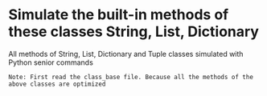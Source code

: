 # Simulate the built-in methods of these classes String, List, Dictionary

All methods of String, List, Dictionary and Tuple classes simulated with Python senior commands
```
Note: First read the class_base file. Because all the methods of the above classes are optimized
```
